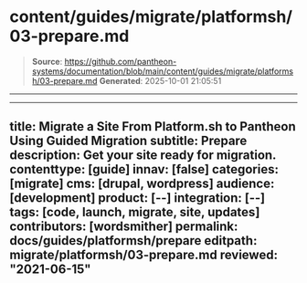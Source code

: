 # content/guides/migrate/platformsh/03-prepare.md

> **Source**: https://github.com/pantheon-systems/documentation/blob/main/content/guides/migrate/platformsh/03-prepare.md
> **Generated**: 2025-10-01 21:05:51

---

---
title: Migrate a Site From Platform.sh to Pantheon Using Guided Migration
subtitle: Prepare
description: Get your site ready for migration.
contenttype: [guide]
innav: [false]
categories: [migrate]
cms: [drupal, wordpress]
audience: [development]
product: [--]
integration: [--]
tags: [code, launch, migrate, site, updates]
contributors: [wordsmither]
permalink: docs/guides/platformsh/prepare
editpath: migrate/platformsh/03-prepare.md
reviewed: "2021-06-15"
---

<Partial file="migrate/prepare.md" />